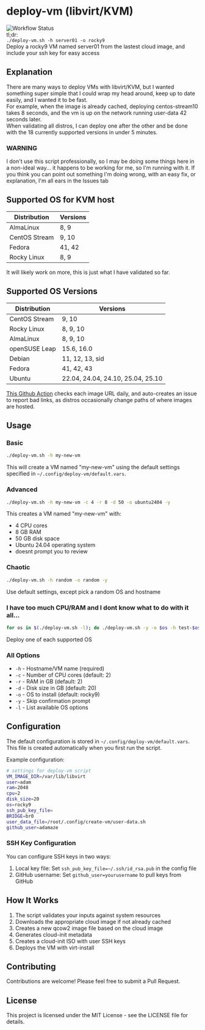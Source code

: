 # deploy-vm (libvirt/KVM)

![Workflow Status](https://github.com/adamaze/deploy-vm/actions/workflows/cloud_image_health_check.yml/badge.svg)  
tl;dr:  
`./deploy-vm.sh -h server01 -o rocky9`  
Deploy a rocky9 VM named server01 from the lastest cloud image, and include your ssh key for easy access

## Explanation
There are many ways to deploy VMs with libvirt/KVM, but I wanted something super simple that I could wrap my head around, keep up to date easily, and I wanted it to be fast.  
For example, when the image is already cached, deploying centos-stream10 takes 8 seconds, and the vm is up on the network running user-data 42 seconds later.  
When validating all distros, I can deploy one after the other and be done with the 18 currently supported versions in under 5 minutes.

### WARNING
I don't use this script professionally, so I may be doing some things here in a non-ideal way... it happens to be working for me, so I'm running with it. If you think you can point out something I'm doing wrong, with an easy fix, or explanation, I'm all ears in the Issues tab

## Supported OS for KVM host
| Distribution | Versions |
|--------------|----------|
| AlmaLinux | 8, 9 |  
| CentOS Stream | 9, 10 |  
| Fedora | 41, 42 |  
| Rocky Linux | 8, 9 |  

It will likely work on more, this is just what I have validated so far.  

## Supported OS Versions
| Distribution | Versions |
|--------------|----------|
| CentOS Stream | 9, 10 |
| Rocky Linux | 8, 9, 10 |
| AlmaLinux | 8, 9, 10 |
| openSUSE Leap | 15.6, 16.0 |
| Debian | 11, 12, 13, sid |
| Fedora | 41, 42, 43 |
| Ubuntu | 22.04, 24.04, 24.10, 25.04, 25.10 |  

[This Github Action](https://github.com/adamaze/deploy-vm/actions/workflows/cloud_image_health_check.yml) checks each image URL daily, and auto-creates an issue to report bad links, as distros occasionally change paths of where images are hosted.
## Usage

### Basic
```bash
./deploy-vm.sh -h my-new-vm
```

This will create a VM named "my-new-vm" using the default settings specified in `~/.config/deploy-vm/default.vars`.

### Advanced
```bash
./deploy-vm.sh -h my-new-vm -c 4 -r 8 -d 50 -o ubuntu2404 -y
```

This creates a VM named "my-new-vm" with:
- 4 CPU cores
- 8 GB RAM
- 50 GB disk space
- Ubuntu 24.04 operating system
- doesnt prompt you to review

### Chaotic
```bash
./deploy-vm.sh -h random -o random -y
```
Use default settings, except pick a random OS and hostname

### I have too much CPU/RAM and I dont know what to do with it all...
```bash
for os in $(./deploy-vm.sh -l); do ./deploy-vm.sh -y -o $os -h test-$os; done
```
Deploy one of each supported OS

### All Options

- `-h` - Hostname/VM name (required)
- `-c` - Number of CPU cores (default: 2)
- `-r` - RAM in GB (default: 2)
- `-d` - Disk size in GB (default: 20)
- `-o` - OS to install (default: rocky9)
- `-y` - Skip confirmation prompt
- `-l` - List available OS options


## Configuration

The default configuration is stored in `~/.config/deploy-vm/default.vars`. This file is created automatically when you first run the script.

Example configuration:

```bash
# settings for deploy-vm script
VM_IMAGE_DIR=/var/lib/libvirt
user=adam
ram=2048
cpu=2
disk_size=20
os=rocky9
ssh_pub_key_file=
BRIDGE=br0
user_data_file=/root/.config/create-vm/user-data.sh
github_user=adamaze
```

### SSH Key Configuration

You can configure SSH keys in two ways:

1. Local key file: Set `ssh_pub_key_file=~/.ssh/id_rsa.pub` in the config file
2. GitHub username: Set `github_user=yourusername` to pull keys from GitHub

## How It Works

1. The script validates your inputs against system resources
2. Downloads the appropriate cloud image if not already cached
3. Creates a new qcow2 image file based on the cloud image
4. Generates cloud-init metadata
5. Creates a cloud-init ISO with user SSH keys
6. Deploys the VM with virt-install

## Contributing

Contributions are welcome! Please feel free to submit a Pull Request.

## License

This project is licensed under the MIT License - see the LICENSE file for details.
